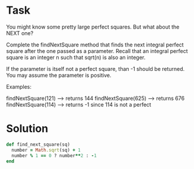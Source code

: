 # Task
You might know some pretty large perfect squares. But what about the NEXT one?

Complete the findNextSquare method that finds the next integral perfect square after the one passed as a parameter. 
Recall that an integral perfect square is an integer n such that sqrt(n) is also an integer.

If the parameter is itself not a perfect square, than -1 should be returned. You may assume the parameter is positive.

Examples:

findNextSquare(121) --> returns 144
findNextSquare(625) --> returns 676
findNextSquare(114) --> returns -1 since 114 is not a perfect

# Solution
```ruby
def find_next_square(sq)
  number = Math.sqrt(sq) + 1
  number % 1 == 0 ? number**2 : -1
end
```
